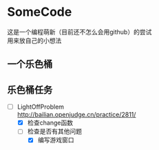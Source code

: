# SomeCode
  这是一个编程萌新（目前还不怎么会用github）的尝试   
  用来放自己的小想法
## 一个乐色桶
## 乐色桶任务
  - [ ] LightOffProblem  
    http://bailian.openjudge.cn/practice/2811/
    - [x] 检查change函数
    - [ ] 检查是否有其他问题
      - [x] 编写游戏窗口
